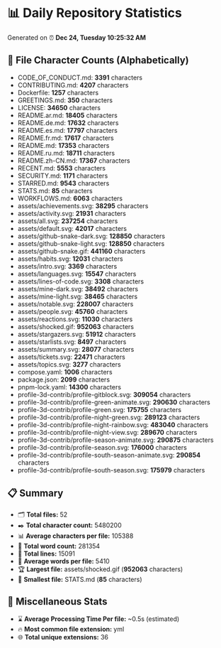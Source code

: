 # 📊 Daily Repository Statistics
Generated on ⏰ **Dec 24, Tuesday 10:25:32 AM**

## 📂 File Character Counts (Alphabetically)
- CODE_OF_CONDUCT.md: **3391** characters
- CONTRIBUTING.md: **4207** characters
- Dockerfile: **1257** characters
- GREETINGS.md: **350** characters
- LICENSE: **34650** characters
- README.ar.md: **18405** characters
- README.de.md: **17632** characters
- README.es.md: **17797** characters
- README.fr.md: **17617** characters
- README.md: **17353** characters
- README.ru.md: **18711** characters
- README.zh-CN.md: **17367** characters
- RECENT.md: **5553** characters
- SECURITY.md: **1171** characters
- STARRED.md: **9543** characters
- STATS.md: **85** characters
- WORKFLOWS.md: **6063** characters
- assets/achievements.svg: **38295** characters
- assets/activity.svg: **21931** characters
- assets/all.svg: **237254** characters
- assets/default.svg: **42017** characters
- assets/github-snake-dark.svg: **128850** characters
- assets/github-snake-light.svg: **128850** characters
- assets/github-snake.gif: **441160** characters
- assets/habits.svg: **12031** characters
- assets/intro.svg: **3369** characters
- assets/languages.svg: **15547** characters
- assets/lines-of-code.svg: **3308** characters
- assets/mine-dark.svg: **38492** characters
- assets/mine-light.svg: **38465** characters
- assets/notable.svg: **228007** characters
- assets/people.svg: **45760** characters
- assets/reactions.svg: **11030** characters
- assets/shocked.gif: **952063** characters
- assets/stargazers.svg: **51912** characters
- assets/starlists.svg: **8497** characters
- assets/summary.svg: **28077** characters
- assets/tickets.svg: **22471** characters
- assets/topics.svg: **3277** characters
- compose.yaml: **1006** characters
- package.json: **2099** characters
- pnpm-lock.yaml: **14300** characters
- profile-3d-contrib/profile-gitblock.svg: **309054** characters
- profile-3d-contrib/profile-green-animate.svg: **290630** characters
- profile-3d-contrib/profile-green.svg: **175755** characters
- profile-3d-contrib/profile-night-green.svg: **289123** characters
- profile-3d-contrib/profile-night-rainbow.svg: **483040** characters
- profile-3d-contrib/profile-night-view.svg: **289670** characters
- profile-3d-contrib/profile-season-animate.svg: **290875** characters
- profile-3d-contrib/profile-season.svg: **176000** characters
- profile-3d-contrib/profile-south-season-animate.svg: **290854** characters
- profile-3d-contrib/profile-south-season.svg: **175979** characters

## 📋 Summary
- 🗂️ **Total files:** 52
- ✒️ **Total character count:** 5480200
- 📊 **Average characters per file:** 105388
- 📝 **Total word count:** 281354
- 🧾 **Total lines:** 15091
- 📐 **Average words per file:** 5410
- 🏆 **Largest file:** assets/shocked.gif (**952063** characters)
- 🥉 **Smallest file:** STATS.md (**85** characters)

## 🌟 Miscellaneous Stats
- ⌛ **Average Processing Time Per file:** ~0.5s (estimated)
- 🔥 **Most common file extension:** yml
- 🌐 **Total unique extensions:** 36
